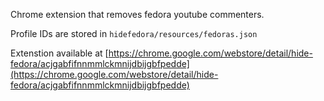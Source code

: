 Chrome extension that removes fedora youtube commenters.

Profile IDs are stored in ```hidefedora/resources/fedoras.json```

Extenstion available at [https://chrome.google.com/webstore/detail/hide-fedora/acjgabfifnnmmlckmnijdbijgbfpedde](https://chrome.google.com/webstore/detail/hide-fedora/acjgabfifnnmmlckmnijdbijgbfpedde)